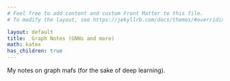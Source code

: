 ```yaml
---
# Feel free to add content and custom Front Matter to this file.
# To modify the layout, see https://jekyllrb.com/docs/themes/#overriding-theme-defaults

layout: default
title:  Graph Notes (GNNs and more)
math: katex
has_children: true
---
```


My notes on graph mafs (for the sake of deep learning).